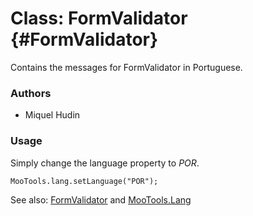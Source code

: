 Class: FormValidator {#FormValidator}
=====================================

Contains the messages for FormValidator in Portuguese.

### Authors

* Miquel Hudin

### Usage

Simply change the language property to *POR*.

	MooTools.lang.setLanguage("POR");

See also: [FormValidator][] and [MooTools.Lang][]

[FormValidator]: http://www.mootools.net/more/docs/Forms/FormValidator#FormValidator
[MooTools.Lang]: http://www.mootools.net/more/docs/Core/MooTools.Lang